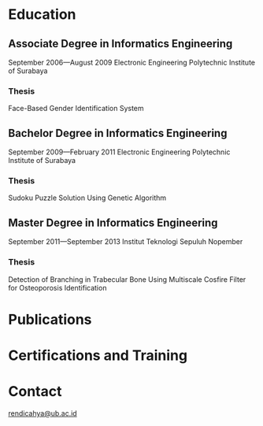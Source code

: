 # Education

## Associate Degree in Informatics Engineering
September 2006—August 2009
Electronic Engineering Polytechnic Institute of Surabaya

### Thesis
Face-Based Gender Identification System

## Bachelor Degree in Informatics Engineering
September 2009—February 2011
Electronic Engineering Polytechnic Institute of Surabaya

### Thesis
Sudoku Puzzle Solution Using Genetic Algorithm

## Master Degree in Informatics Engineering
September 2011—September 2013
Institut Teknologi Sepuluh Nopember

### Thesis
Detection of Branching in Trabecular Bone Using Multiscale Cosfire Filter for Osteoporosis Identification

# Publications

# Certifications and Training

# Contact
[rendicahya@ub.ac.id](rendicahya@ub.ac.id)
